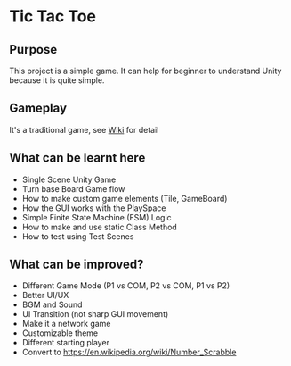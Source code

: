 # Tic Tac Toe

## Purpose
This project is a simple game. It can help for beginner to understand Unity because it is quite simple.

## Gameplay
It's a traditional game, see [Wiki](https://en.wikipedia.org/wiki/Tic-tac-toe) for detail

## What can be learnt here
* Single Scene Unity Game
* Turn base Board Game flow
* How to make custom game elements (Tile, GameBoard)
* How the GUI works with the PlaySpace
* Simple Finite State Machine (FSM) Logic
* How to make and use static Class Method
* How to test using Test Scenes

## What can be improved?
* Different Game Mode (P1 vs COM, P2 vs COM, P1 vs P2)
* Better UI/UX
* BGM and Sound
* UI Transition (not sharp GUI movement)
* Make it a network game
* Customizable theme
* Different starting player
* Convert to https://en.wikipedia.org/wiki/Number_Scrabble
